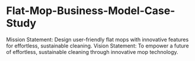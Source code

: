 # Flat-Mop-Business-Model-Case-Study
Mission Statement: Design user-friendly flat mops with innovative features for effortless, sustainable cleaning.  Vision Statement: To empower a future of effortless, sustainable cleaning through innovative mop technology.
